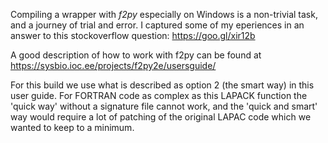 Compiling a wrapper with *f2py* especially on Windows is a non-trivial task, and a journey of trial and error.  I captured some of my eperiences in an answer to this stockoverflow question: https://goo.gl/xir12b

A good description of how to work with f2py can be found at https://sysbio.ioc.ee/projects/f2py2e/usersguide/

For this build we use what is described as option 2 (the smart way) in this user guide. For FORTRAN code as complex as this LAPACK function the 'quick way' without a signature file cannot work, and the 'quick and smart' way would require a lot of patching of the original LAPAC code which we wanted to keep to a minimum. 
